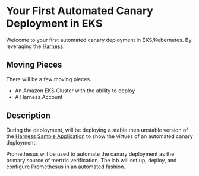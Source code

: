 # Your First Automated Canary Deployment in EKS

Welcome to your first automated canary deployment in EKS/Kubernetes. 
By leveraging the [Harness](https://harness.io/platform/).

## Moving Pieces

There will be a few moving pieces. 

* An Amazon EKS Cluster with the ability to deploy
* A Harness Account

## Description

During the deployment, will be deploying a stable then unstable version of the [Harness Sample Application](https://hub.docker.com/r/harness/cv-demo)
to show the virtues of an automated canary deployment. 

Promethesus will be used to automate the canary deployment as the primary source of mertric verification. The lab will set up, deploy, and configure Promethesus in an automated fashion. 


